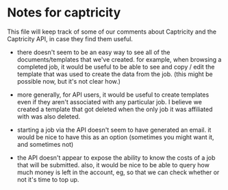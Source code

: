 Notes for captricity
====================

This file will keep track of some of our comments about Captricity and the Captricity API, in case they find them useful.

* there doesn't seem to be an easy way to see all of the documents/templates that we've created. for example, when browsing a completed job, it would be useful to be able to see and copy / edit the template that was used to create the data from the job. (this might be possible now, but it's not clear how.)

* more generally, for API users, it would be useful to create templates even if they aren't associated with any particular job. I believe we created a template that got deleted when the only job it was affiliated with was also deleted.

* starting a job via the API doesn't seem to have generated an email. it would be nice to have this as an option (sometimes you might want it, and sometimes not)

* the API doesn't appear to expose the ability to know the costs of a job that will be submitted. also, it would be nice to be able to query how much money is left in the account, eg, so that we can check whether or not it's time to top up.




